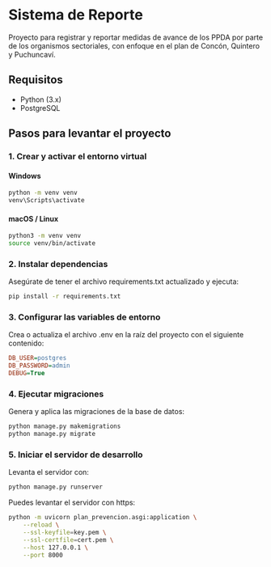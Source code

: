 # Sistema de Reporte

Proyecto para registrar y reportar medidas de avance de los PPDA por parte de los organismos sectoriales, con enfoque en el plan de Concón, Quintero y Puchuncaví.

## Requisitos
- Python (3.x)
- PostgreSQL

## Pasos para levantar el proyecto

### 1. Crear y activar el entorno virtual

#### Windows
```bash
python -m venv venv
venv\Scripts\activate
```

#### macOS / Linux
```bash
python3 -m venv venv
source venv/bin/activate
```

### 2. Instalar dependencias
Asegúrate de tener el archivo requirements.txt actualizado y ejecuta:

```bash
pip install -r requirements.txt
```

### 3. Configurar las variables de entorno
Crea o actualiza el archivo .env en la raíz del proyecto con el siguiente contenido:

```ini
DB_USER=postgres
DB_PASSWORD=admin
DEBUG=True
```

### 4. Ejecutar migraciones
Genera y aplica las migraciones de la base de datos:

```bash
python manage.py makemigrations
python manage.py migrate
```

### 5. Iniciar el servidor de desarrollo
Levanta el servidor con:

```bash
python manage.py runserver
```

Puedes levantar el servidor con https:

```bash
python -m uvicorn plan_prevencion.asgi:application \
    --reload \
    --ssl-keyfile=key.pem \
    --ssl-certfile=cert.pem \
    --host 127.0.0.1 \
    --port 8000
```